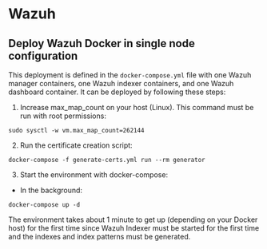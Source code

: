 # Wazuh

## Deploy Wazuh Docker in single node configuration

This deployment is defined in the `docker-compose.yml` file with one Wazuh manager containers, one Wazuh indexer containers, and one Wazuh dashboard container. It can be deployed by following these steps: 

1) Increase max_map_count on your host (Linux). This command must be run with root permissions:
```
sudo sysctl -w vm.max_map_count=262144
```
2) Run the certificate creation script:
```
docker-compose -f generate-certs.yml run --rm generator
```
3) Start the environment with docker-compose:

- In the background:
```
docker-compose up -d
```

The environment takes about 1 minute to get up (depending on your Docker host) for the first time since Wazuh Indexer must be started for the first time and the indexes and index patterns must be generated.